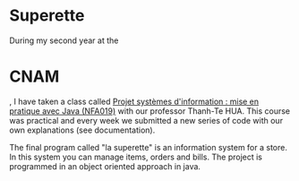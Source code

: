 Superette
=========
During my second year at the<h1> CNAM</h1>, I have taken a class called <a href="http://dnf3.cnam.fr/offre2013/pdf/ueNFA019.pdf" class="tocheck">Projet systèmes d'information : mise en pratique avec Java (NFA019)</a> with our professor Thanh-Te HUA. This course was practical and every week we submitted a new series of code with our own explanations (see documentation).
		
The final program  called "la superette" is an information system for a store. In this system you can manage items, orders and bills. The project is programmed in an object oriented approach in java.  
		
